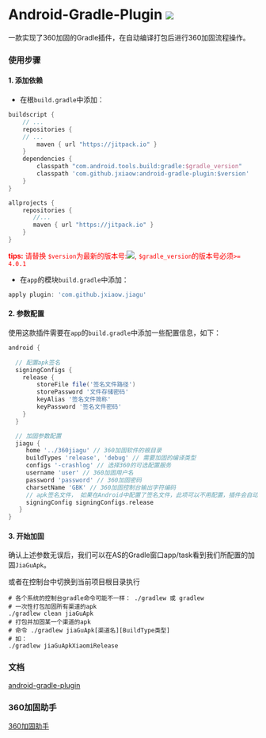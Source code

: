 # Android-Gradle-Plugin [![](https://jitpack.io/v/jxiaow/android-gradle-plugin.svg)](https://jitpack.io/#jxiaow/android-gradle-plugin)

一款实现了360加固的Gradle插件，在自动编译打包后进行360加固流程操作。

### 使用步骤

#### 1. 添加依赖

* 在根`build.gradle`中添加：

```groovy
buildscript {
    // ...
    repositories {
	// ...
        maven { url "https://jitpack.io" }
    }
    dependencies {
        classpath "com.android.tools.build:gradle:$gradle_version"
        classpath 'com.github.jxiaow:android-gradle-plugin:$version'
    }
}

allprojects {
    repositories {
       //...
       maven { url "https://jitpack.io" }
    }
}
```

<font color='red' >**tips:** 请替换 `$version`为最新的版本号:[![](https://jitpack.io/v/jxiaow/android-gradle-plugin.svg)](https://jitpack.io/#jxiaow/android-gradle-plugin),  `$gradle_version`的版本号必须`>= 4.0.1` </font>

* 在`app`的模块`build.gradle`中添加：

```groovy
apply plugin: 'com.github.jxiaow.jiagu'
```

#### 2. 参数配置

使用这款插件需要在`app`的`build.gradle`中添加一些配置信息，如下：

```groovy
android {
  
  // 配置apk签名
  signingConfigs {
	release {
	    storeFile file('签名文件路径')
	    storePassword '文件存储密码'
	    keyAlias '签名文件简称'
	    keyPassword '签名文件密码'
	}
  }

  // 加固参数配置
  jiagu {
     home '../360jiagu' // 360加固软件的根目录
     buildTypes 'release', 'debug' // 需要加固的编译类型
     configs '-crashlog' // 选择360的可选配置服务
     username 'user' // 360加固用户名
     password 'password' // 360加固密码
     charsetName 'GBK' // 360加固控制台输出字符编码
     // apk签名文件， 如果在Android中配置了签名文件，此项可以不用配置，插件会自动读取名为'release'的签名文件
     signingConfig signingConfigs.release
   }
}
```

#### 3. 开始加固

确认上述参数无误后，我们可以在AS的Gradle窗口app/task看到我们所配置的加固`JiaGuApk`。

或者在控制台中切换到当前项目根目录执行

```shell
# 各个系统的控制台gradle命令可能不一样： ./gradlew 或 gradlew 
# 一次性打包加固所有渠道的apk
./gradlew clean jiaGuApk 
# 打包并加固某一个渠道的apk
# 命令 ./gradlew jiaGuApk[渠道名][BuildType类型]
# 如：
./gradlew jiaGuApkXiaomiRelease
```

### 文档

[android-gradle-plugin](https://jxiaow.github.io/android-gradle-plugin/plugin/com.github.jxiaow.jiagu/index.html)

### 360加固助手

[360加固助手](https://jiagu.360.cn/#/global/download)

